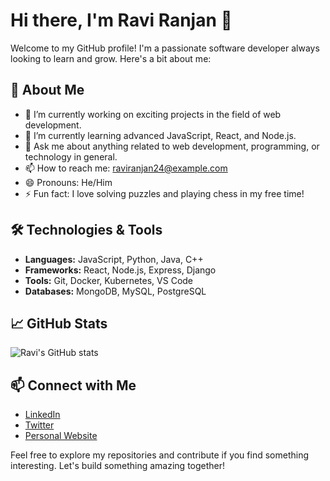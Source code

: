 # Hi there, I'm Ravi Ranjan 👋

Welcome to my GitHub profile! I'm a passionate software developer always looking to learn and grow. Here's a bit about me:

## 🚀 About Me

- 🔭 I’m currently working on exciting projects in the field of web development.
- 🌱 I’m currently learning advanced JavaScript, React, and Node.js.
- 💬 Ask me about anything related to web development, programming, or technology in general.
- 📫 How to reach me: [raviranjan24@example.com](mailto:raviranjan24@example.com)
- 😄 Pronouns: He/Him
- ⚡ Fun fact: I love solving puzzles and playing chess in my free time!

## 🛠️ Technologies & Tools

- **Languages:** JavaScript, Python, Java, C++
- **Frameworks:** React, Node.js, Express, Django
- **Tools:** Git, Docker, Kubernetes, VS Code
- **Databases:** MongoDB, MySQL, PostgreSQL

## 📈 GitHub Stats

![Ravi's GitHub stats](https://github-readme-stats.vercel.app/api?username=raviranjan24&show_icons=true&theme=radical)

## 📫 Connect with Me

- [LinkedIn](https://www.linkedin.com/in/raviranjan24)
- [Twitter](https://twitter.com/raviranjan24)
- [Personal Website](https://raviranjan24.dev)

Feel free to explore my repositories and contribute if you find something interesting. Let's build something amazing together!
